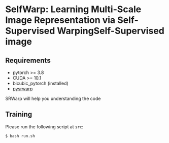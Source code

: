 # SelfWarp: Learning Multi-Scale Image Representation via Self-Supervised WarpingSelf-Supervised image

## Requirements
- pytorch >= 3.8
- CUDA >= 10.1
- bicubic_pytorch (installed)
- [pysrwarp](https://github.com/sanghyun-son/pysrwarp)

SRWarp will help you understanding the code

## Training

Please run the following script at `src`:
```bash
$ bash run.sh
```
